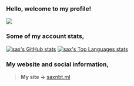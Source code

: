### Hello, welcome to my profile!
![](http://saxnbt.github.io/cdn/SAXNBTDEVSTUDIOS.png)

### Some of my account stats,
[![sax's GitHub stats](https://github-readme-stats.vercel.app/api?username=saxnbt&theme=dark)](https://github.com/anuraghazra/github-readme-stats) [![sax's Top Languages stats](https://github-readme-stats.vercel.app/api/top-langs/?username=saxnbt&theme=dark&layout=compact)](https://github.com/anuraghazra/github-readme-stats)

### My website and social information,
> **My site ->** [saxnbt.ml](https://www.saxnbt.ml)
